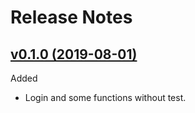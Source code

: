 # Release Notes

## [v0.1.0 (2019-08-01)](https://github.com/PSIONIC100/gurtamlib/releases/tag/0.1.0)

Added
- Login and some functions without test.
	